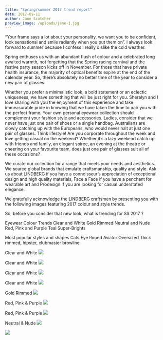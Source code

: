 ```yaml
---
title: "Spring/summer 2017 trend report"
date: 2017-09-11
author: Jane Scotcher
preview_image: /uploads/jane-1.jpg
---
```


“Your frame says a lot about your personality, we want you to be confident, look sensational and smile radiantly when you put them on”. I always look forward to summer because I confess I really dislike the cold weather.

Spring enthuses us with an abundant flush of colour and a celebrated long awaited warmth, not forgetting that the Spring racing carnival and the festive party season kicks off in November. For those that have private health insurance, the majority of optical benefits expire at the end of the calendar year. So, there’s absolutely no better time of the year to consider a new pair of glasses.

Whether you prefer a minimalistic look, a bold statement or an eclectic uniqueness, we have something that will be just right for you. Sheralyn and I love sharing with you the enjoyment of this experience and take immeasurable pride in knowing that we have taken the time to pair you with the perfect frame. Your own personal eyewear collection should complement your fashion style and accessories. Ladies, consider that we never have just one pair of shoes or a single handbag. Australians are slowly catching up with the Europeans, who would never halt at just one pair of glasses. Think lifestyle! Are you corporate throughout the week and love getting casual on the weekend? Whether it’s a lazy weekend catch up with friends and family, an elegant soiree, an evening at the theatre or cheering on your favourite team, does just one pair of glasses suit all of these occasions?

We curate our collection for a range that meets your needs and aesthetics. We source global brands that emulate craftsmanship, quality and style. Ask us about LINDBERG if you have a connoisseur’s appreciation of exceptional design and high quality materials, Face a Face if you have a penchant for wearable art and Prodesign if you are looking for casual understated elegance.

We gratefully acknowledge the LINDBERG craftsmen by presenting you with the following images featuring 2017 colour and style trends.
  
  
So, before you consider that new look, what is trending for SS 2017 ?

Eyewear Colour Trends
Clear and White
Gold Rimmed
Neutral and Nude
Red, Pink and Purple
Teal
Super-Brights

Most popular styles and shapes
Cats Eye
Round
Aviator
Oversized
Thick rimmed, hipster, clubmaster browline

Clear and White
![](/uploads/lindberg-n.o.w.jpg)

Clear and White
![](/uploads/lindberg_6505l_rgb.jpg)

Clear and White
![](/uploads/lindberg_6523c_rgb.jpg)

Clear and White
![](/uploads/lindberg9710a-e1441276708652-464x750.jpg)

Gold Rimmed
![](/uploads/lindberg_loub-393x600.jpg)

Red, Pink & Purple
![](/uploads/lindberg-eyewear-countries-around-the-world.jpg)

Red, Pink & Purple
![](/uploads/261ee449bb56868dff26d2b6623bf4e7.jpg)

Neutral & Nude
![](/uploads/eebd775dfc9ff4c7116e991645f3aec0.jpg)

![](/uploads/signature.png)
